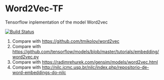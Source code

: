 # Word2Vec-TF
Tensorflow inplementation of the model Word2vec

[![Build Status](https://travis-ci.org/LIAMF-USP/Word2Vec-TF.svg?branch=master)](https://travis-ci.org/LIAMF-USP/Word2Vec-TF)

1) Compare with https://github.com/tmikolov/word2vec
2) Compare with https://github.com/tensorflow/models/blob/master/tutorials/embedding/word2vec.py
3) Compare with https://radimrehurek.com/gensim/models/word2vec.html
4) Compare with http://nilc.icmc.usp.br/nilc/index.php/repositorio-de-word-embeddings-do-nilc
